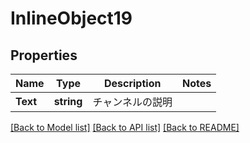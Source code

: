 # InlineObject19

## Properties

Name | Type | Description | Notes
------------ | ------------- | ------------- | -------------
**Text** | **string** | チャンネルの説明 | 

[[Back to Model list]](../README.md#documentation-for-models) [[Back to API list]](../README.md#documentation-for-api-endpoints) [[Back to README]](../README.md)


